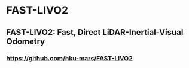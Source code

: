 # FAST-LIVO2

## FAST-LIVO2: Fast, Direct LiDAR-Inertial-Visual Odometry

### https://github.com/hku-mars/FAST-LIVO2
